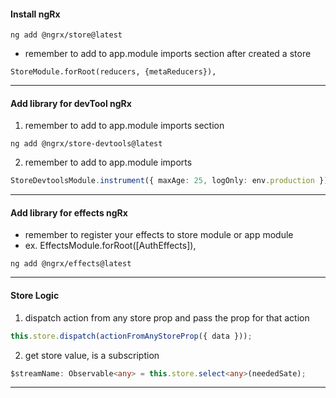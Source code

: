 #### Install ngRx
```console
ng add @ngrx/store@latest
```
-  remember to add to app.module imports section after created a store
```console
StoreModule.forRoot(reducers, {metaReducers}),
```
---
#### Add library for devTool ngRx
1. remember to add to app.module imports section
```console
ng add @ngrx/store-devtools@latest
```
2. remember to add to app.module imports
```typescript
StoreDevtoolsModule.instrument({ maxAge: 25, logOnly: env.production }),
```
---
#### Add library for effects ngRx
- remember to register your effects to store module or app module
- ex. EffectsModule.forRoot([AuthEffects]),
```console
ng add @ngrx/effects@latest
```
---
#### Store Logic
1. dispatch action from any store prop and pass the prop for that action
```typescript
this.store.dispatch(actionFromAnyStoreProp({ data }));
```
2. get store value, is a subscription
```typescript
$streamName: Observable<any> = this.store.select<any>(neededSate);
```
---